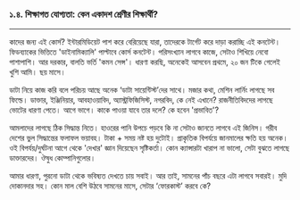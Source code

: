 ### ১.৪. শিক্ষাগত যোগ্যতা: কেন একাদশ শ্রেণীর শিক্ষার্থী?

---

কাদের জন্য এই কোর্স? ইন্টারমিডিয়েট পাশ করে বেরিয়েছে যারা, তাদেরকে টার্গেট করে দাড়া করাচ্ছি এই কনটেন্ট। ফিডব্যাকের ভিত্তিতে 'ডাইনামিক্যালি' পাল্টাবে কোর্স কনটেন্ট। পরিসংখ্যান লাগবে কাজে, সেটাও শিখিয়ে নেবো পাশাপাশি। আর দরকার, বালতি ভর্তি 'কমন সেন্স'। ধারণা করছি, অনেকেই আসবেন প্রথমে, ২০ জন টিকে গেলেই খুশি আমি। ছয় মাসে।

ডাটা নিয়ে কাজ করি বলে পরিচয় আছে অনেক ‘ডাটা সায়েন্টিস্ট’দের সাথে। মজার কথা, মেশিন লার্নিং লাগছে সব ফিল্ডে। ডাক্তার, ইঞ্জিনিয়ার, আবহাওয়াবিদ, অ্যাস্ট্রফিজিসিস্ট, নগরবিদ, কে নেই এখানে? রাজনীতিবিদদের লাগছে ভোটের ধারণা পেতে। আগে ভাগে। কাকে পাওয়া যাবে তার দলে? কে হবেন 'প্রভাবিত'?

আমলাদের লাগছে ঠিক সিদ্ধান্ত নিতে। হাওরের পানি উপচে পড়বে কি না সেটাও জানতে লাগবে এই জিনিস। গরীব দেশের ভুল সিদ্ধান্তের ফলাফল ভয়াবহ। টাকা + সময় নষ্ট হয় দুটোই। প্রাকৃতিক বিপর্যয়ে জানমালের ক্ষতি হয় অনেক। ওই বিপর্যয়/দুর্ঘটনা আগে থেকে 'দেখার' জ্ঞান দিয়েছেন সৃষ্টিকর্তা। কোন ক্যান্সারটা খারাপ না ভালো, সেটা বুঝতে লাগছে ডাক্তারদের। ঔষুধ কোম্পানিগুলোর।

আমার ধারণা, পুরনো ডাটা থেকে ভবিষ্যত দেখতে চায় সবাই। আর তাই, সামনের পাঁচ বছরে এটা লাগবে সবারই। মুদি দোকানদার সহ। কোন মাল বেশি উঠবে সামনের মাসে, সেটার ‘ফোরকাস্ট’ করবে কে?

